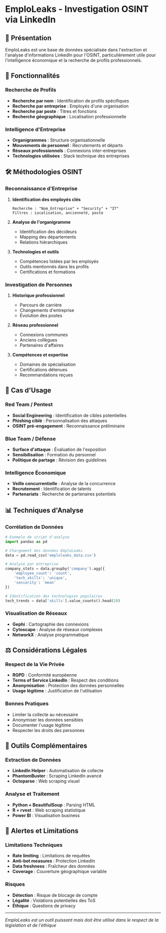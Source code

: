 # EmploLeaks - Investigation OSINT via LinkedIn

## 🎯 Présentation
EmploLeaks est une base de données spécialisée dans l'extraction et l'analyse d'informations LinkedIn pour l'OSINT, particulièrement utile pour l'intelligence économique et la recherche de profils professionnels.

## 🔧 Fonctionnalités

### Recherche de Profils
- **Recherche par nom** : Identification de profils spécifiques
- **Recherche par entreprise** : Employés d'une organisation
- **Recherche par poste** : Titres et fonctions
- **Recherche géographique** : Localisation professionnelle

### Intelligence d'Entreprise
- **Organigrammes** : Structure organisationnelle
- **Mouvements de personnel** : Recrutements et départs
- **Réseaux professionnels** : Connexions inter-entreprises
- **Technologies utilisées** : Stack technique des entreprises

## 🛠️ Méthodologies OSINT

### Reconnaissance d'Entreprise
1. **Identification des employés clés**
   ```
   Recherche : "Nom_Entreprise" + "Security" + "IT"
   Filtres : Localisation, ancienneté, poste
   ```

2. **Analyse de l'organigramme**
   - Identification des décideurs
   - Mapping des départements
   - Relations hiérarchiques

3. **Technologies et outils**
   - Compétences listées par les employés
   - Outils mentionnés dans les profils
   - Certifications et formations

### Investigation de Personnes
1. **Historique professionnel**
   - Parcours de carrière
   - Changements d'entreprise
   - Évolution des postes

2. **Réseau professionnel**
   - Connexions communes
   - Anciens collègues
   - Partenaires d'affaires

3. **Compétences et expertise**
   - Domaines de spécialisation
   - Certifications détenues
   - Recommandations reçues

## 🎯 Cas d'Usage

### Red Team / Pentest
- **Social Engineering** : Identification de cibles potentielles
- **Phishing ciblé** : Personnalisation des attaques
- **OSINT pré-engagement** : Reconnaissance préliminaire

### Blue Team / Défense
- **Surface d'attaque** : Évaluation de l'exposition
- **Sensibilisation** : Formation du personnel
- **Politique de partage** : Révision des guidelines

### Intelligence Économique
- **Veille concurrentielle** : Analyse de la concurrence
- **Recrutement** : Identification de talents
- **Partenariats** : Recherche de partenaires potentiels

## 📊 Techniques d'Analyse

### Corrélation de Données
```python
# Exemple de script d'analyse
import pandas as pd

# Chargement des données EmploLeaks
data = pd.read_csv('emploleaks_data.csv')

# Analyse par entreprise
company_stats = data.groupby('company').agg({
    'employee_count': 'count',
    'tech_skills': 'unique',
    'seniority': 'mean'
})

# Identification des technologies populaires
tech_trends = data['skills'].value_counts().head(20)
```

### Visualisation de Réseaux
- **Gephi** : Cartographie des connexions
- **Cytoscape** : Analyse de réseaux complexes
- **NetworkX** : Analyse programmatique

## ⚖️ Considérations Légales

### Respect de la Vie Privée
- **RGPD** : Conformité européenne
- **Terms of Service LinkedIn** : Respect des conditions
- **Anonymisation** : Protection des données personnelles
- **Usage légitime** : Justification de l'utilisation

### Bonnes Pratiques
- Limiter la collecte au nécessaire
- Anonymiser les données sensibles
- Documenter l'usage légitime
- Respecter les droits des personnes

## 🔧 Outils Complémentaires

### Extraction de Données
- **LinkedIn Helper** : Automatisation de collecte
- **PhantomBuster** : Scraping LinkedIn avancé
- **Octoparse** : Web scraping visuel

### Analyse et Traitement
- **Python + BeautifulSoup** : Parsing HTML
- **R + rvest** : Web scraping statistique
- **Power BI** : Visualisation business

## 🚨 Alertes et Limitations

### Limitations Techniques
- **Rate limiting** : Limitations de requêtes
- **Anti-bot measures** : Protection LinkedIn
- **Data freshness** : Fraîcheur des données
- **Coverage** : Couverture géographique variable

### Risques
- **Détection** : Risque de blocage de compte
- **Légalité** : Violations potentielles des ToS
- **Éthique** : Questions de privacy

---

*EmploLeaks est un outil puissant mais doit être utilisé dans le respect de la législation et de l'éthique*
